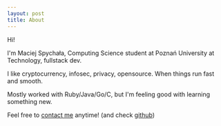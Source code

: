 ```yaml
---
layout: post
title: About
---
```


Hi!

I'm Maciej Spychała, Computing Science student at Poznań University at Technology, fullstack dev.

I like cryptocurrency, infosec, privacy, opensource. When things run fast and smooth.

Mostly worked with Ruby/Java/Go/C, but I'm feeling good with learning something new.

Feel free to [contact me](mailto:mac.spychala@gmail.com) anytime! (and check [github](https://github.com/maciejspychala))


